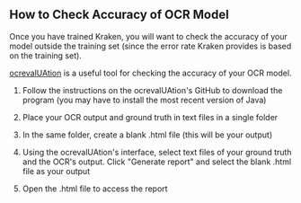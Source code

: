 ## How to Check Accuracy of OCR Model

Once you have trained Kraken, you will want to check the accuracy of your model outside the training set (since the error rate Kraken provides is based on the training set).

[ocrevalUAtion](https://github.com/impactcentre/ocrevalUAtion) is a useful tool for checking the accuracy of your OCR model.

1. Follow the instructions on the ocrevalUAtion's GitHub to download the program (you may have to install the most recent version of Java)

2. Place your OCR output and ground truth in text files in a single folder

3. In the same folder, create a blank .html file (this will be your output)

4. Using the ocrevalUAtion's interface, select text files of your ground truth and the OCR's output. Click "Generate report" and select the blank .html file as your output

5. Open the .html file to access the report
